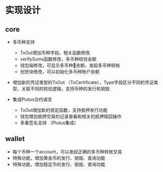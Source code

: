 # 实现设计

## core
  * 多币种支持
    * TxOut增加币种字段，相关函数修改
    * verifySums函数修改，多币种校验金额
    * 钱包端修改，可显示多币种余额，发起多币种转账
    * 创世块修改，可以初始化多币种账户余额
  
  * 增加新的凭证类型的TxOut （TxCertificate），Type字段区分不同的凭证类型，关联不同的校验逻辑，支持币种的发行和销毁

  * 集成Plutus合约语言
    + TxOut增加新的锁定函数，支持抵押发行功能
    + 钱包增加抵押交易的记录查看和相关的抵押赎回操作
    + 多重签名支持 （Plutus集成）

## wallet
  * 每个币种一个account，可以发起正确的多币种转账交易
  * 特殊功能，增加黄金币的发行、销毁、查询功能
  * 特殊功能，增加稳定币的发行、销毁、查询功能
